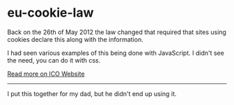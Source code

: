 eu-cookie-law
=============

Back on the 26th of May 2012 the law changed that required that sites using cookies declare this along with the information.

I had seen various examples of this being done with JavaScript. I didn't see the need, you can do it with css.

[Read more on ICO Website](http://www.ico.org.uk/for_organisations/privacy_and_electronic_communications/the_guide/cookies)

-------

I put this together for my dad, but he didn't end up using it.
